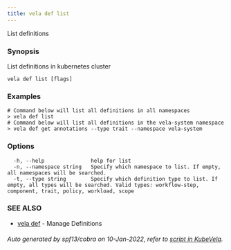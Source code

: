 ```yaml
---
title: vela def list
---
```


List definitions

### Synopsis

List definitions in kubernetes cluster

```
vela def list [flags]
```

### Examples

```
# Command below will list all definitions in all namespaces
> vela def list
# Command below will list all definitions in the vela-system namespace
> vela def get annotations --type trait --namespace vela-system
```

### Options

```
  -h, --help               help for list
  -n, --namespace string   Specify which namespace to list. If empty, all namespaces will be searched.
  -t, --type string        Specify which definition type to list. If empty, all types will be searched. Valid types: workflow-step, component, trait, policy, workload, scope
```

### SEE ALSO

* [vela def](vela_def)	 - Manage Definitions

###### Auto generated by spf13/cobra on 10-Jan-2022, refer to [script in KubeVela](https://github.com/oam-dev/kubevela/tree/master/hack/docgen).
